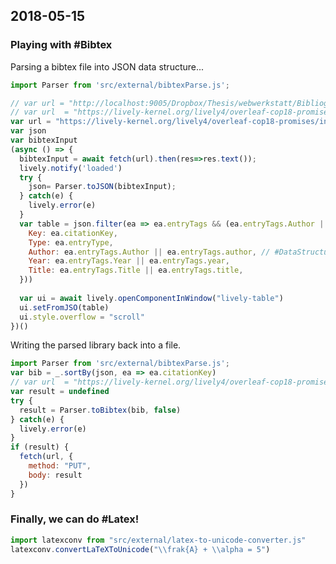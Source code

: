 ## 2018-05-15

### Playing with #Bibtex

Parsing a bibtex file into JSON data structure... 

```javascript
import Parser from 'src/external/bibtexParse.js';

// var url = "http://localhost:9005/Dropbox/Thesis/webwerkstatt/BibliographyAll.bib"
// var url  = "https://lively-kernel.org/lively4/overleaf-cop18-promises/references.bib"
var url = "https://lively-kernel.org/lively4/overleaf-cop18-promises/incomming.bib"
var json
var bibtexInput
(async () => {
  bibtexInput = await fetch(url).then(res=>res.text());
  lively.notify('loaded')
  try {
    json= Parser.toJSON(bibtexInput);
  } catch(e) {
    lively.error(e)
  }
  var table = json.filter(ea => ea.entryTags && (ea.entryTags.Author || ea.entryTags.author)).map(ea => ({
    Key: ea.citationKey,
    Type: ea.entryType,
    Author: ea.entryTags.Author || ea.entryTags.author, // #DataStructure vs #Classes #OOP #Research
    Year: ea.entryTags.Year || ea.entryTags.year,
    Title: ea.entryTags.Title || ea.entryTags.title,
  }))
  
  var ui = await lively.openComponentInWindow("lively-table")
  ui.setFromJSO(table)
  ui.style.overflow = "scroll"
})()

```

Writing the parsed library back into a file.

```javascript
import Parser from 'src/external/bibtexParse.js';
var bib = _.sortBy(json, ea => ea.citationKey)
// var url  = "https://lively-kernel.org/lively4/overleaf-cop18-promises/test.bib"
var result = undefined
try {
  result = Parser.toBibtex(bib, false)
} catch(e) {
  lively.error(e)
}
if (result) {
  fetch(url, {
    method: "PUT",
    body: result
  })
}
```

### Finally,  we can do #Latex!



```javascript {.latexExample }
import latexconv from "src/external/latex-to-unicode-converter.js"
latexconv.convertLaTeXToUnicode("\\frak{A} + \\alpha = 5")
```

<lively-eval-element ref=".latexExample" />







